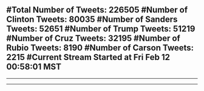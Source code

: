 #Total Number of Tweets: 226505 
#Number of Clinton Tweets: 80035
#Number of Sanders Tweets: 52651
#Number of Trump Tweets: 51219
#Number of Cruz Tweets: 32195
#Number of Rubio Tweets: 8190
#Number of Carson Tweets: 2215
#Current Stream Started at Fri Feb 12 00:58:01 MST
---
---
---
